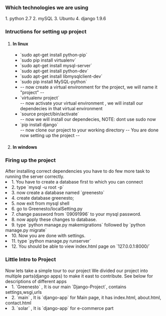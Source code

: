 <!-- <img src="/static/images/greenesto_logo.png" height="100px" width="350px"> -->
<h3>Which technologies we are using</h3>
1. python 2.7
2. mySQL
3. Ubuntu
4. django 1.9.6
<h3> Intructions for setting up project </h3>
<ol>
  <li>
    <h4>In linux</h4>
    <ul type='disc'>
    <li>`sudo apt-get install python-pip`</li>
    <li>`sudo pip install virtualenv`</li>
    <li>`sudo apt-get install mysql-server`</li>
    <li>`sudo apt-get install python-dev`</li>
    <li>`sudo apt-get install libmysqlclient-dev`</li>
    <li>`sudo pip install MySQL-python`<li>
    -- now create a virtual environment for the project, we will name it "project" --
    <li>`virtualenv project`</li>
    -- now activate your virtual environment , we will install our dependecies in that virtual environment
    <li>`source project/bin/activate`</li>
    -- now we will install our dependecies, NOTE: dont use sudo now
    <li>`pip install django`</li>
    -- now clone our project to your working directory
    -- You are done now setting up the project --
    </ul>
  </li>
  <li>
    <h4>In windows</h4>
  </li>
</ol>

<h3>Firing up the project</h3>
After installing correct dependencies you have to do few more task to running the server correctly.
<li>1. You have to create a database first to which you can connect</li>
<li>2. type `mysql -u root -p`</li>
<li>3. now create a database named `greenesto`</li>
<li>4. create database greenesto;</li>
<li>5. now exit from mysql shell</li>
<li>6. go to Greenesto/localSetting.py</li>
<li>7. change password from `09091996` to your mysql password.</li>
<li>8. now apply these changes to database.
<li>9. type `python manage.py makemigrations` followed by `python manage.py migrate`</li>
<li>10. Now you are done with settings.</li>
<li>11. type `python manage.py runserver`</li>
<li>12. You should be able to view index.html page on `127.0.0.1:8000/`</li>

<h3>Little Intro to Project</h3>
Now lets take a simple tour to our project
We divided our project into multiple parts(django apps) to make it east to contribute.
See below for descriptions of different apps
<li>1. `Greenesto` , It is our main `Django-Project`, contains settings,wsgi,urls </li>
<li>2. `main` , It is `django-app` for Main page, it has index.html, about.html, contact.html</li>
<li>3. `solar` , It is `django-app` for e-commerce part</li>
